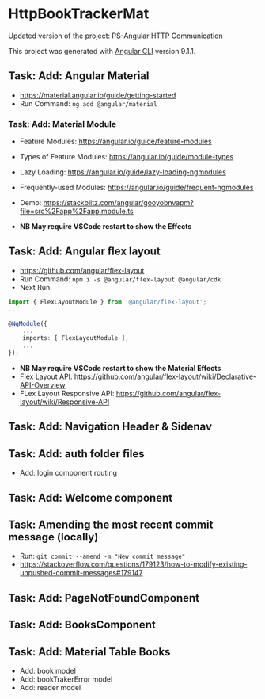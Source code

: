 # HttpBookTrackerMat

Updated version of the project: PS-Angular HTTP Communication

This project was generated with [Angular CLI](https://github.com/angular/angular-cli) version 9.1.1.

## Task: Add: Angular Material

* <https://material.angular.io/guide/getting-started>
* Run Command: ```ng add @angular/material```

### Task: Add: Material Module

* Feature Modules: <https://angular.io/guide/feature-modules>
* Types of Feature Modules: <https://angular.io/guide/module-types>
* Lazy Loading: <https://angular.io/guide/lazy-loading-ngmodules>
* Frequently-used Modules: <https://angular.io/guide/frequent-ngmodules>
* Demo: <https://stackblitz.com/angular/gooyobnvapm?file=src%2Fapp%2Fapp.module.ts>

* **NB May require VSCode restart to show the Effects**

## Task: Add: Angular flex layout

* <https://github.com/angular/flex-layout>
* Run Command: ```npm i -s @angular/flex-layout @angular/cdk```
* Next Run:

```TypeScript
import { FlexLayoutModule } from '@angular/flex-layout';
...

@NgModule({
    ...
    imports: [ FlexLayoutModule ],
    ...
});

```

* **NB May require VSCode restart to show the Material Effects**
* Flex Layout API: <https://github.com/angular/flex-layout/wiki/Declarative-API-Overview>
* FLex Layout Responsive API: <https://github.com/angular/flex-layout/wiki/Responsive-API>

## Task: Add: Navigation Header & Sidenav

## Task: Add: auth folder files

* Add: login component routing

## Task: Add: Welcome component

## Task: Amending the most recent commit message (locally)

* Run: ```git commit --amend -m "New commit message"```
* <https://stackoverflow.com/questions/179123/how-to-modify-existing-unpushed-commit-messages#179147>

## Task: Add: PageNotFoundComponent

## Task: Add: BooksComponent

## Task: Add: Material Table Books

* Add: book model
* Add: bookTrakerError model
* Add: reader model
